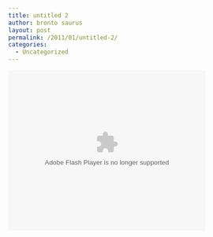 ```yaml
---
title: untitled 2
author: bronto saurus
layout: post
permalink: /2011/01/untitled-2/
categories:
  - Uncategorized
---
```

<OBJECT classid="clsid:D27CDB6E-AE6D-11cf-96B8-444553540000" codebase="http://download.macromedia.com/pub/shockwave/cabs/flash/swflash.cab#version=6,0,0,0" WIDTH="400" HEIGHT="326" ALIGN="">
  <PARAM NAME="movie" VALUE="http://static.popotnik.rtvslo.si/video/VideoPlayer.swf?lang=si&#038;videourl=http%3A%2F%2Fmedia.popotnik.rtvslo.si%2F43544%2Foriginals%2Ff7cb91f37f00000101e139d9a025d202.flv&#038;thumb=http%3A%2F%2Fmedia.popotnik.rtvslo.si%2F43544%2Fcropped%2Fweb-f7cb91f37f00000101e139d9a025d202.jpg&#038;relatedId=19007&#038;debugMode=false&#038;scaleMode=scale" />
  
  <PARAM NAME="quality" VALUE="high" />
  
  <PARAM NAME="bgcolor" VALUE="#ffffff" />
  
  <PARAM NAME="lang" VALUE="si" />
  
  <PARAM NAME="relatedId" VALUE="19007" />
  
  <PARAM NAME="allowFullScreen" VALUE="true" />
  
  <PARAM NAME="videourl" VALUE="http://media.popotnik.rtvslo.si/43544/originals/f7cb91f37f00000101e139d9a025d202.flv" />
  
  <PARAM NAME="thumb" VALUE="http://media.popotnik.rtvslo.si/43544/cropped/web-f7cb91f37f00000101e139d9a025d202.jpg" />
  
  <PARAM NAME="debugMode" VALUE="false" />
  
  <PARAM NAME="scaleMode" VALUE="scale" />
  
  <EMBED src="http://static.popotnik.rtvslo.si/video/VideoPlayer.swf?lang=si&#038;videourl=http%3A%2F%2Fmedia.popotnik.rtvslo.si%2F43544%2Foriginals%2Ff7cb91f37f00000101e139d9a025d202.flv&#038;thumb=http%3A%2F%2Fmedia.popotnik.rtvslo.si%2F43544%2Fcropped%2Fweb-f7cb91f37f00000101e139d9a025d202.jpg&#038;relatedId=19007&#038;debugMode=false&#038;scaleMode=scale" quality="high" bgcolor="#FFFFFF" allowFullScreen="true" WIDTH="400" HEIGHT="326" ALIGN="" TYPE="application/x-shockwave-flash" PLUGINSPAGE="http://www.macromedia.com/go/getflashplayer">
  </EMBED>
</OBJECT>